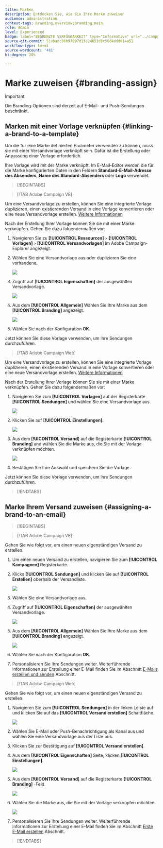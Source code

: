 ```yaml
---
title: Marken
description: Entdecken Sie, wie Sie Ihre Marke zuweisen
audience: administration
context-tags: branding,overview;branding,main
role: Admin
level: Experienced
badge: label="BEGRENZTE VERFÜGBARKEIT" type="Informative" url="../campaign-standard-migration-home.md" tooltip="Auf Campaign Standard migrierte Benutzer beschränkt"
source-git-commit: 51abadc86b97097d13824651d8c50d4ddd014a51
workflow-type: tm+mt
source-wordcount: '481'
ht-degree: 20%

---
```


# Marke zuweisen {#branding-assign}

>[!IMPORTANT]
>
>Die Branding-Optionen sind derzeit auf E-Mail- und Push-Sendungen beschränkt.

## Marken mit einer Vorlage verknüpfen {#linking-a-brand-to-a-template}

Um die für eine Marke definierten Parameter verwenden zu können, muss sie mit einer Versandvorlage verknüpft sein. Dafür ist die Erstellung oder Anpassung einer Vorlage erforderlich.

Ihre Vorlage wird mit der Marke verknüpft. Im E-Mail-Editor werden die für die Marke konfigurierten Daten in den Feldern **Standard-E-Mail-Adresse des Absenders**, **Name des Standard-Absenders** oder **Logo** verwendet.

>[!BEGINTABS]

>[!TAB Adobe Campaign V8]

Um eine Versandvorlage zu erstellen, können Sie eine integrierte Vorlage duplizieren, einen existierenden Versand in eine Vorlage konvertieren oder eine neue Versandvorlage erstellen. [Weitere Informationen](https://experienceleague.adobe.com/en/docs/campaign/campaign-v8/send/create-templates)

Nach der Erstellung Ihrer Vorlage können Sie sie mit einer Marke verknüpfen. Gehen Sie dazu folgendermaßen vor:

1. Navigieren Sie zu **[!UICONTROL Ressourcen]** `>` **[!UICONTROL Vorlagen]** `>` **[!UICONTROL Versandvorlagen]** im Adobe Campaign-Explorer angezeigt.

1. Wählen Sie eine Versandvorlage aus oder duplizieren Sie eine vorhandene.

   ![](assets/branding_assign_V8_1.png)

1. Zugriff auf **[!UICONTROL Eigenschaften]** der ausgewählten Versandvorlage.

   ![](assets/branding_assign_V8_2.png)

1. Aus dem **[!UICONTROL Allgemein]** Wählen Sie Ihre Marke aus dem **[!UICONTROL Branding]** angezeigt.

   ![](assets/branding_assign_V8_3.png)

1. Wählen Sie nach der Konfiguration **OK**.

Jetzt können Sie diese Vorlage verwenden, um Ihre Sendungen durchzuführen.

>[!TAB Adobe Campaign Web]

Um eine Versandvorlage zu erstellen, können Sie eine integrierte Vorlage duplizieren, einen existierenden Versand in eine Vorlage konvertieren oder eine neue Versandvorlage erstellen. [Weitere Informationen](https://experienceleague.adobe.com/en/docs/campaign-web/v8/msg/delivery-template)

Nach der Erstellung Ihrer Vorlage können Sie sie mit einer Marke verknüpfen. Gehen Sie dazu folgendermaßen vor:

1. Navigieren Sie zum **[!UICONTROL Vorlagen]** auf der Registerkarte **[!UICONTROL Sendungen]** und wählen Sie eine Versandvorlage aus.

   ![](assets/branding_assign_web_1.png)

1. Klicken Sie auf **[!UICONTROL Einstellungen]**.

   ![](assets/branding_assign_web_2.png)

1. Aus dem **[!UICONTROL Versand]** auf die Registerkarte **[!UICONTROL Branding]** und wählen Sie die Marke aus, die Sie mit der Vorlage verknüpfen möchten.

   ![](assets/branding_assign_web_3.png)

1. Bestätigen Sie Ihre Auswahl und speichern Sie die Vorlage.

Jetzt können Sie diese Vorlage verwenden, um Ihre Sendungen durchzuführen.

>[!ENDTABS]

## Marke Ihrem Versand zuweisen {#assigning-a-brand-to-an-email}

>[!BEGINTABS]

>[!TAB Adobe Campaign V8]

Gehen Sie wie folgt vor, um einen neuen eigenständigen Versand zu erstellen.

1. Um einen neuen Versand zu erstellen, navigieren Sie zum **[!UICONTROL Kampagnen]** Registerkarte.

1. Klicks **[!UICONTROL Sendungen]** und klicken Sie auf **[!UICONTROL Erstellen]** oberhalb der Versandliste.

   ![](assets/branding_assign_V8_4.png)

1. Wählen Sie eine Versandvorlage aus.

1. Zugriff auf **[!UICONTROL Eigenschaften]** der ausgewählten Versandvorlage.

   ![](assets/branding_assign_V8_5.png)

1. Aus dem **[!UICONTROL Allgemein]** Wählen Sie Ihre Marke aus dem **[!UICONTROL Branding]** angezeigt.

   ![](assets/branding_assign_V8_6.png)

1. Wählen Sie nach der Konfiguration **OK**.

1. Personalisieren Sie Ihre Sendungen weiter. Weiterführende Informationen zur Erstellung einer E-Mail finden Sie im Abschnitt [E-Mails erstellen und senden](https://experienceleague.adobe.com/en/docs/campaign-web/v8/msg/email/create-email) Abschnitt.

>[!TAB Adobe Campaign Web]

Gehen Sie wie folgt vor, um einen neuen eigenständigen Versand zu erstellen.

1. Navigieren Sie zum **[!UICONTROL Sendungen]** in der linken Leiste auf und klicken Sie auf das **[!UICONTROL Versand erstellen]** Schaltfläche.

   ![](assets/branding_assign_web_4.png)

1. Wählen Sie E-Mail oder Push-Benachrichtigung als Kanal aus und wählen Sie eine Versandvorlage aus der Liste aus.

1. Klicken Sie zur Bestätigung auf **[!UICONTROL Versand erstellen]**.

1. Aus dem **[!UICONTROL Eigenschaften]** Seite, klicken **[!UICONTROL Einstellungen]**.

   ![](assets/branding_assign_web_5.png)

1. Aus dem **[!UICONTROL Versand]** auf die Registerkarte **[!UICONTROL Branding]** -Feld.

   ![](assets/branding_assign_web_6.png)

1. Wählen Sie die Marke aus, die Sie mit der Vorlage verknüpfen möchten.

   ![](assets/branding_assign_web_7.png)

1. Personalisieren Sie Ihre Sendungen weiter. Weiterführende Informationen zur Erstellung einer E-Mail finden Sie im Abschnitt [Erste E-Mail erstellen](https://experienceleague.adobe.com/en/docs/campaign-web/v8/msg/email/create-email) Abschnitt.

>[!ENDTABS]
